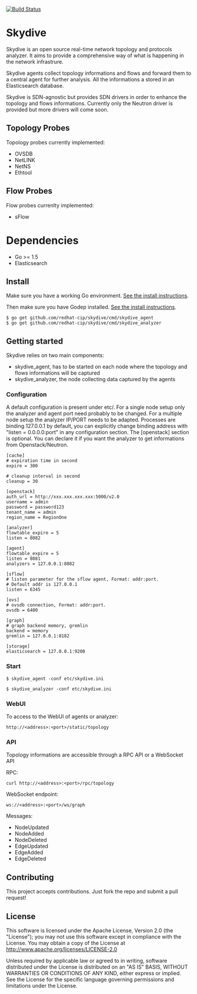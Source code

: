 [![Build Status](https://travis-ci.org/redhat-cip/skydive.png)](https://travis-ci.org/redhat-cip/skydive)

# Skydive

Skydive is an open source real-time network topology and protocols analyzer. It aims to provide a comprehensive way of what is happening in the network infrastrure.

Skydive agents collect topology informations and flows and forward them to a central agent for further analysis. All the informations a stored in an Elasticsearch database.

Skydive is SDN-agnostic but provides SDN drivers in order to enhance the topology and flows informations. Currently only the Neutron driver is provided but more drivers will come soon.

## Topology Probes

Topology probes currently implemented:

* OVSDB
* NetLINK
* NetNS
* Ethtool

## Flow Probes

Flow probes currenlty implemented:

* sFlow

# Dependencies

* Go >= 1.5
* Elasticsearch

## Install

Make sure you have a working Go environment. [See the install instructions](http://golang.org/doc/install.html).

Then make sure you have Godep installed. [See the install instructions](https://github.com/tools/godep).

```console
$ go get github.com/redhat-cip/skydive/cmd/skydive_agent
$ go get github.com/redhat-cip/skydive/cmd/skydive_analyzer
```

## Getting started

Skydive relies on two main components:

* skydive_agent, has to be started on each node where the topology and flows informations will be captured
* skydive_analyzer, the node collecting data captured by the agents

### Configuration

A default configuration is present under etc/. For a single node setup only the analyzer and agent port need probably to be changed. For a multiple node setup the analyzer IP/PORT needs to be adapted.
Processes are binding 127.0.0.1 by default, you can explicitly change binding address with "listen = 0.0.0.0:port" in any configuration section.
The [openstack] section is optional. You can declare it if you want the analyzer to get informations from Openstack/Neutron.

```shell
[cache]
# expiration time in second
expire = 300

# cleanup interval in second
cleanup = 30

[openstack]
auth_url = http://xxx.xxx.xxx.xxx:5000/v2.0
username = admin
password = password123
tenant_name = admin
region_name = RegionOne

[analyzer]
flowtable_expire = 5
listen = 8082

[agent]
flowtable_expire = 5
listen = 8081
analyzers = 127.0.0.1:8082

[sflow]
# listen parameter for the sflow agent, Format: addr:port.
# Default addr is 127.0.0.1
listen = 6345

[ovs]
# ovsdb connection, Format: addr:port.
ovsdb = 6400

[graph]
# graph backend memory, gremlin
backend = memory
gremlin = 127.0.0.1:8182

[storage]
elasticsearch = 127.0.0.1:9200
```
### Start

```console
$ skydive_agent -conf etc/skydive.ini
```
```console
$ skydive_analyzer -conf etc/skydive.ini
```

### WebUI

To access to the WebUI of agents or analyzer:

```console
http://<address>:<port>/static/topology
```

### API

Topology informations are accessible through a RPC API or a WebSocket API

RPC:

```console
curl http://<address>:<port>/rpc/topology
```

WebSocket endpoint:

```console
ws://<address>:<port>/ws/graph
```

Messages:

* NodeUpdated
* NodeAdded
* NodeDeleted
* EdgeUpdated
* EdgeAdded
* EdgeDeleted

## Contributing
This project accepts contributions. Just fork the repo and submit a pull request!

## License
This software is licensed under the Apache License, Version 2.0 (the "License");
you may not use this software except in compliance with the License.
You may obtain a copy of the License at http://www.apache.org/licenses/LICENSE-2.0

Unless required by applicable law or agreed to in writing, software
distributed under the License is distributed on an "AS IS" BASIS,
WITHOUT WARRANTIES OR CONDITIONS OF ANY KIND, either express or implied.
See the License for the specific language governing permissions and
limitations under the License.
